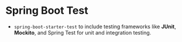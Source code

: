 # Spring Boot Test
- `spring-boot-starter-test` to include testing frameworks like **JUnit**, **Mockito**, and Spring Test for unit and integration testing.